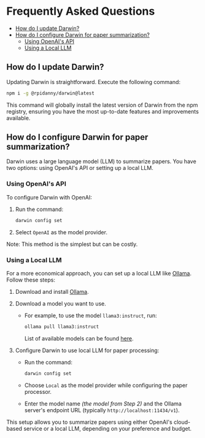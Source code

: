 # Frequently Asked Questions

<!-- START doctoc generated TOC please keep comment here to allow auto update -->
<!-- DON'T EDIT THIS SECTION, INSTEAD RE-RUN doctoc TO UPDATE -->

- [How do I update Darwin?](#how-do-i-update-darwin)
- [How do I configure Darwin for paper summarization?](#how-do-i-configure-darwin-for-paper-summarization)
  - [Using OpenAI's API](#using-openais-api)
  - [Using a Local LLM](#using-a-local-llm)

<!-- END doctoc generated TOC please keep comment here to allow auto update -->

## How do I update Darwin?

Updating Darwin is straightforward. Execute the following command:

```bash
npm i -g @rpidanny/darwin@latest
```

This command will globally install the latest version of Darwin from the npm registry, ensuring you have the most up-to-date features and improvements available.

## How do I configure Darwin for paper summarization?

Darwin uses a large language model (LLM) to summarize papers. You have two options: using OpenAI's API or setting up a local LLM.

### Using OpenAI's API

To configure Darwin with OpenAI:

1. Run the command:

   ```bash
   darwin config set
   ```

2. Select `OpenAI` as the model provider.

Note: This method is the simplest but can be costly.

### Using a Local LLM

For a more economical approach, you can set up a local LLM like [Ollama](https://ollama.com/). Follow these steps:

1. Download and install [Ollama](https://ollama.com/).
2. Download a model you want to use.

   - For example, to use the model `llama3:instruct`, run:

     ```sh
     ollama pull llama3:instruct
     ```

     List of available models can be found [here](https://ollama.com/library).

3. Configure Darwin to use local LLM for paper processing:

   - Run the command:

     ```bash
     darwin config set
     ```

   - Choose `Local` as the model provider while configuring the paper processor.
   - Enter the model name _(the model from Step 2)_ and the Ollama server's endpoint URL (typically `http://localhost:11434/v1`).

This setup allows you to summarize papers using either OpenAI's cloud-based service or a local LLM, depending on your preference and budget.
